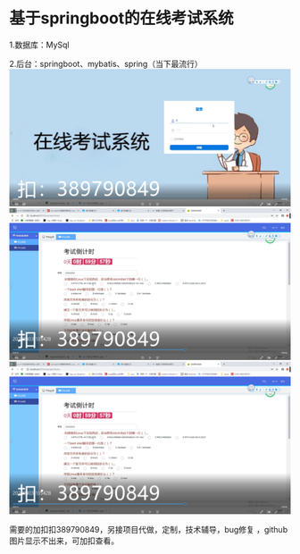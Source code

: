 # 基于springboot的在线考试系统

1.数据库：MySql

2.后台：springboot、mybatis、spring（当下最流行）
![image](https://github.com/1311236/study/blob/main/52c9a0ba819063fa4e62191fb2b0520.png)
![image](https://github.com/1311236/study/blob/main/62125ce777df37e1cf86b204609f9d3.png)
![image](https://github.com/1311236/study/blob/main/62125ce777df37e1cf86b204609f9d3.png)

需要的加扣扣389790849，另接项目代做，定制，技术辅导，bug修复
，github图片显示不出来，可加扣查看。
